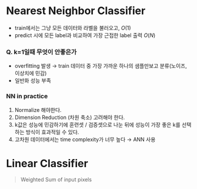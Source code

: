 # Nearest Neighbor Classifier
- train에서는 그냥 모든 데이터와 라벨을 불러오고, 
	$O(1)$
- predict 시에 모든 label과 비교하여 가장 근접한 label 출력
	$O(N)$
### Q. k=1일때 무엇이 안좋은가
- overfitting 발생 → train 데이터 중 가장 가까운 하나의 샘플만보고 분류(노이즈, 이상치에 민감)
- 일반화 성능 부족
### NN in practice
1. Normalize 해야한다. 
2. Dimension Reduction (차원 축소) 고려해야 한다. 
3. k값은 성능에 민감하기에 훈련셋 / 검증셋으로 나눈 뒤에 성능이 가장 좋은 k를 선택하는 방식이 효과적일 수 있다. 
4. 고차원 데이터에서는 time complexity가 너무 높다 → ANN 사용
# Linear Classifier
> Weighted Sum of input pixels



